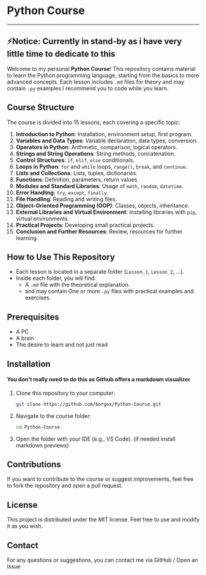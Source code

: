 # Python Course
-------------
⚡Notice: Currently in stand-by as i have very little time to dedicate to this
------------
Welcome to my personal **Python Course**! This repository contains material to learn the Python programming language, starting from the basics to more advanced concepts. Each lesson includes `.md` files for theory and may contain `.py` examples
I recommend you to code while you learn.
## Course Structure
The course is divided into 15 lessons, each covering a specific topic:

1. **Introduction to Python**: Installation, environment setup, first program.
2. **Variables and Data Types**: Variable declaration, data types, conversion.
3. **Operators in Python**: Arithmetic, comparison, logical operators.
4. **Strings and String Operations**: String methods, concatenation.
5. **Control Structures**: `if`, `elif`, `else` conditionals.
6. **Loops in Python**: `for` and `while` loops, `range()`, `break`, and `continue`.
7. **Lists and Collections**: Lists, tuples, dictionaries.
8. **Functions**: Definition, parameters, return values.
9. **Modules and Standard Libraries**: Usage of `math`, `random`, `datetime`.
10. **Error Handling**: `try`, `except`, `finally`.
11. **File Handling**: Reading and writing files.
12. **Object-Oriented Programming (OOP)**: Classes, objects, inheritance.
13. **External Libraries and Virtual Environment**: Installing libraries with `pip`, virtual environments.
14. **Practical Projects**: Developing small practical projects.
15. **Conclusion and Further Resources**: Review, resources for further learning.

## How to Use This Repository
- Each lesson is located in a separate folder (`Lesson_1`, `Lesson_2`, ...).
- Inside each folder, you will find:
  - A `.md` file with the theoretical explanation.
  - and may contain One or more `.py` files with practical examples and exercises.

## Prerequisites
- A PC
- A brain
- The desire to learn and not just read

## Installation
#### You don't really need to do this as Github offers a markdown visualizer
1. Clone this repository to your computer:
   ```bash
   git clone https://github.com/borgox/Python-Course.git
   ```
2. Navigate to the course folder:
   ```bash
   cd Python-Course
   ```
3. Open the folder with your IDE (e.g., VS Code). (if needed install markdown previews)

## Contributions
If you want to contribute to the course or suggest improvements, feel free to fork the repository and open a pull request.

## License
This project is distributed under the MIT license. Feel free to use and modify it as you wish.

## Contact
For any questions or suggestions, you can contact me via GitHub / Open an Issue
